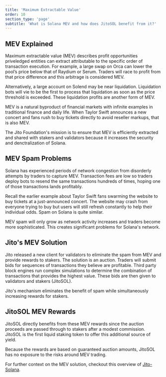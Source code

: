 ```yaml
---
title: 'Maximum Extractable Value'
order: 10
section_type: 'page'
subtitle: 'What is Solana MEV and how does JitoSOL benefit from it?'
---
```


## MEV Explained

Maximum extractable value (MEV) describes profit opportunities priveledged entities can extract attributable to the specific order of transaction execution. For example, a large swap on Orca can lower the pool’s price below that of Raydium or Serum. Traders will race to profit from that price difference and this arbitrage is considered MEV.

Alternatively, a large account on Solend may be near liquidation. Liquidation bots will vie to be the first to process that liquidation as soon as the price threshold is exceeded. These liquidation profits are another form of MEV.

MEV is a natural byproduct of financial markets with infinite examples in traditional finance and daily life. When Taylor Swift announces a new concert and fans rush to buy tickets directly to avoid reseller markups, that is also MEV.

The Jito Foundation's mission is to ensure that MEV is efficiently extracted and shared with stakers and validators because it increases the security and denctralization of Solana. 

## MEV Spam Problems

Solana has experienced periods of network congestion from disorderly attempts by traders to capture MEV. Transaction fees are low so traders deploy bots to resend the same transactions hundreds of times, hoping one of those transactions lands profitably.

Recall the earlier example about Taylor Swift fans swarming the website to buy tickets at a just-announced concert. The website may crash from everyone trying to buy but users will still refresh constantly to help their individual odds. Spam on Solana is quite similar.

MEV spam will only grow as network activity increases and traders become more sophisticated. This creates significant problems for Solana's network.

## Jito's MEV Solution

Jito released a new client for validators to eliminate the spam from MEV and provide rewards to stakers. The solution is an auction. Traders will submit bids for sequences of transactions they believe are profitable. Third party block engines run complex simulations to determine the combination of transactions that provides the highest value. These bids are then given to validators and stakers (JitoSOL).

Jito's mechanism eliminates the benefit of spam while simultaneously increasing rewards for stakers.

## JitoSOL MEV Rewards

JitoSOL directly benefits from these MEV rewards since the auction proceeds are passed through to stakers after a modest commission. JitoSOL is the first liquid staking token to offer this additional source of yield.

Because the rewards are based on guaranteed auction amounts, JitoSOL has no exposure to the risks around MEV trading. 

For further context on the MEV solution, checkout this overview of [Jito-Solana](https://medium.com/p/e1028c53fae1).

